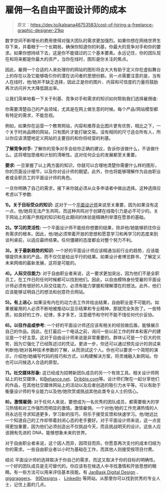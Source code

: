 # 雇佣一名自由平面设计师的成本

> 原文：<https://dev.to/kalpana46753583/cost-of-hiring-a-freelance-graphic-designer-21kp>

数字空间不断增长的费用使得对强大团队的需求更加强烈。如果你想在网络世界生存下来，并着眼于一个长期局，确保你知道你的利基，你最大的竞争对手和你的要求。如果你想持续下去，这是你不能错过的三个基本要素。永远记住，你的团队现在和将来都是你最大的资产，当你在线时，图形是你关注的焦点。

因此，雇佣一个合适的人来处理你的网站的图形将会大大有助于定义你在虚拟舞台上的存在以及它能够吸引你的潜在访问者的思想份额。另一点需要注意的是，当有人在线时，他/她并不缺乏选择，因此正是你的图片、内容和可信度的力量将鼓励再次访问并大大降低跳出率。

让我们简单地看一下关于利基、竞争对手和需求的知识如何帮助我们选择雇佣谁:

你需要清楚自己的产品领域，尤其是在网上做生意的时候。每个产品/网站模型都有特定的需求，不能忽视。

例如，如果你在运营一个教育网站，内容和推荐会比图片更有优势，相比之下，一个关于时尚品牌的网站，只有图片才能打破交易。没有相同的尺寸适合所有人，所以你应该清楚地定义网站的主要目的和你将经营的利基。

**了解竞争对手:**
了解你的竞争对手会给你正确的建议，告诉你该做什么，不该做什么。这将增加思维和计划的清晰性。这对任何企业的发展都至关重要。

**要求:**
一旦掌握了以上两方面的知识，你就可以合理地清楚你需要什么样的图形，你的页面设计细节，以及你对设计师的期望。此外，你也将能够理解作为自由职业者或全职员工的平面设计师的角色。

一旦你明确了自己的需求，接下来你就必须从众多申请者中做出选择。这种选择应考虑以下参数:

**1)。关于目标受众的知识:**
这对于一个[平面设计师](https://www.janbaskdigitaldesign.com/blogs/cost-to-hire-a-website-designer/)来说至关重要，因为如果没有这一点，他/她将无法产生共鸣，而这种共鸣对于创建在线吸引力是必不可少的。关于网站上的客户旅程的知识和在此期间的体验是精确列举潜在愿景的基础。

**2)。学习的灵活性:**
一个平面设计师不能给你想要的结果，除非他/她能够抓住你业务需求的根本。因此，他/她必须带着开放的思想和愿意学习和再学习的态度来到谈判桌前，以适应最终结果。任何僵硬的态度都会对整个努力不利。

**3)。关于最新趋势的知识:**
一个好的平面设计师应该精通当前行业的趋势，应该能够提供未来的产品，而不仅仅是给出平行的结果。如果设计者博览群书，了解定义未来网络的最新发展，这将是可能的。

**4)。人际交往能力:**
对于自由职业者来说，这一要求更加突出，因为他们不是全职员工，在工作日的任何时候都可以找到他们。因此，以自由模特身份受雇的平面设计师必须有很好的人际交往能力，必须有能力掌握和理解潜在的想法。此外，他们应该能够证明自己的想法和创意符合网站。

**5)。有上进心:**
如果没有内在的动力去工作并给出结果，自由职业是不可能的。如果被雇用的人必须不断地被推动以显示结果和专业精神，那就完全失败了。一些特质，如良好的工作，纪律，多才多艺，注意细节和守时不能不惜任何代价妥协。

**6)。以往作品或参考:**
一个好的平面设计师还应该有相关的经验做后盾，能够展示自己的作品。因此，在打最后一个电话之前，询问一些以前工作的样本和客户的建议是一个好主意。这对于自由设计师来说是非常重要的。群体认可是一个巨大的优势，因为它强化了已经陈述过的凭证。更进一步，你还可以通过预先设计的测试来判断他/她对各种技术参数的了解，从而测试这个人。你也可以要求一个简短的演示，介绍他/她编写代码的技巧和方式，以构建解决方案，将灵魂融入新网站。你也可以问候选人合适的原型。

**7)。社交媒体形象:**
这已经成为招聘新团队成员的另一个有效工具。相关设计师网站上的社交媒体，如[Behance.net](https://www.behance.net/)、[Dribble.com](https://dribbble.com/)等。设计师们聚在一起分享他们的作品，在其他社交媒体网站上的活动以及后者创造的吸引力水平等。可以有助于衡量设计师的专业能力以及他/她欣赏或挑战其他此类专业人士的信心。

**8)。激情雇佣:**
对于任何人来说，要想成为一名优秀的团队成员，都需要极大的学习热情和对工作强烈而明显的激情。激情雇佣。一个对他/她的工作充满热情的人将永远在寻求知道更多，学习新的技巧，将乐于接受反馈和快速学习。他/她远比一个知道自己的工作却带着封闭心态的老手要好。对于平面设计师来说，这一点变得更加重要，因为他们必须创造出不仅挑战今天，而且挑战明天的设计。这些人应该拥有先进的 DNA，能够想象未来的世界。

对于自由职业者来说，这个因人而异，因项目而异。你愿意再次支付的成本归结为你的需求。一些自由职业者以小时为基础在工作，而其他人则接受按项目付费。

结论
平面设计师的选择取决于你自己的需求，而这又取决于你的目标的明确性。一个好的团队成员是无可替代的。你应该有在候选人中寻找激情和开放思想的眼睛。有一些方法可以用来评估基本技能。有 [JanBask Digital Design](https://www.janbaskdigitaldesign.com/) 、[giggraggers](https://www.giggrabbers.com/)、 [99Designs](https://99designs.com/) 、 [LinkedIn](https://www.linkedin.com/in/janbaskdigitaldesign/) 等网站。从那里你可以找到优秀的专业人士，记住上面的几点。